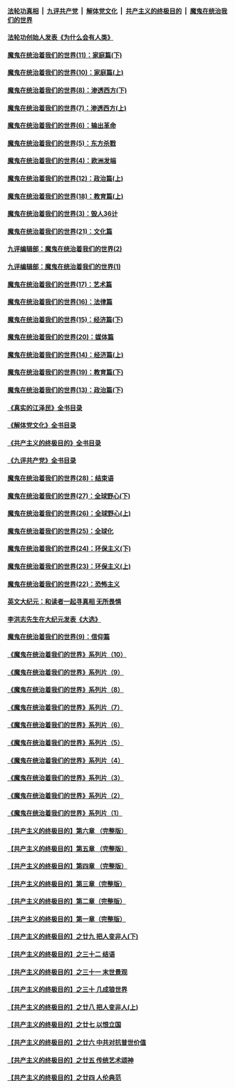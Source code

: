 ####  [法轮功真相](../../../../basic/blob/master/README.md?t=03051212) &nbsp;|&nbsp; [九评共产党](../../../../9ping.md/blob/master/README.md?t=03051212) &nbsp;|&nbsp; [解体党文化](../../../../jtdwh.md/blob/master/README.md?t=03051212)  &nbsp;|&nbsp; [共产主义的终极目的](../../../../gczydzjmd.md/blob/master/README.md?t=03051212) &nbsp;|&nbsp; [魔鬼在统治我们的世界](../../../../mgztzwmdsj.md/blob/master/README.md?t=03051212) 

#### [法轮功创始人发表《为什么会有人类》](../pages/nsc422/n13912117.md?t=03051212) 

#### [魔鬼在统治着我们的世界(11)：家庭篇(下)](../pages/nsc422/n10440961.md?t=03051212) 

#### [魔鬼在统治着我们的世界(10)：家庭篇(上)](../pages/nsc422/n10435448.md?t=03051212) 

#### [魔鬼在统治着我们的世界(8)：渗透西方(下)](../pages/nsc422/n10429603.md?t=03051212) 

#### [魔鬼在统治着我们的世界(7)：渗透西方(上)](../pages/nsc422/n10426013.md?t=03051212) 

#### [魔鬼在统治着我们的世界(6)：输出革命](../pages/nsc422/n10421536.md?t=03051212) 

#### [魔鬼在统治着我们的世界(5)：东方杀戮](../pages/nsc422/n10417707.md?t=03051212) 

#### [魔鬼在统治着我们的世界(4)：欧洲发端](../pages/nsc422/n10414890.md?t=03051212) 

#### [魔鬼在统治着我们的世界(12)：政治篇(上)](../pages/nsc422/n10444576.md?t=03051212) 

#### [魔鬼在统治着我们的世界(18)：教育篇(上)](../pages/nsc422/n10526970.md?t=03051212) 

#### [魔鬼在统治着我们的世界(3)：毁人36计](../pages/nsc422/n10411583.md?t=03051212) 

#### [魔鬼在统治着我们的世界(21)：文化篇](../pages/nsc422/n10597706.md?t=03051212) 

#### [九评编辑部：魔鬼在统治着我们的世界(2)](../pages/nsc422/n10410036.md?t=03051212) 

#### [九评编辑部：魔鬼在统治着我们的世界(1)](../pages/nsc422/n10406825.md?t=03051212) 

#### [魔鬼在统治着我们的世界(17)：艺术篇](../pages/nsc422/n10499093.md?t=03051212) 

#### [魔鬼在统治着我们的世界(16)：法律篇](../pages/nsc422/n10485969.md?t=03051212) 

#### [魔鬼在统治着我们的世界(15)：经济篇(下)](../pages/nsc422/n10469975.md?t=03051212) 

#### [魔鬼在统治着我们的世界(20)：媒体篇](../pages/nsc422/n10586579.md?t=03051212) 

#### [魔鬼在统治着我们的世界(14)：经济篇(上)](../pages/nsc422/n10457370.md?t=03051212) 

#### [魔鬼在统治着我们的世界(19)：教育篇(下)](../pages/nsc422/n10564808.md?t=03051212) 

#### [魔鬼在统治着我们的世界(13)：政治篇(下)](../pages/nsc422/n10448270.md?t=03051212) 

#### [《真实的江泽民》全书目录](../pages/nsc422/n13721399.md?t=03051212) 

#### [《解体党文化》全书目录](../pages/nsc422/n13721157.md?t=03051212) 

#### [《共产主义的终极目的》全书目录](../pages/nsc422/n13721048.md?t=03051212) 

#### [《九评共产党》全书目录](../pages/nsc422/n13708085.md?t=03051212) 

#### [魔鬼在统治着我们的世界(28)：结束语](../pages/nsc422/n10936246.md?t=03051212) 

#### [魔鬼在统治着我们的世界(27)：全球野心(下)](../pages/nsc422/n10928319.md?t=03051212) 

#### [魔鬼在统治着我们的世界(26)：全球野心(上)](../pages/nsc422/n10900318.md?t=03051212) 

#### [魔鬼在统治着我们的世界(25)：全球化](../pages/nsc422/n10788205.md?t=03051212) 

#### [魔鬼在统治着我们的世界(24)：环保主义(下)](../pages/nsc422/n10695307.md?t=03051212) 

#### [魔鬼在统治着我们的世界(23)：环保主义(上)](../pages/nsc422/n10688613.md?t=03051212) 

#### [魔鬼在统治着我们的世界(22)：恐怖主义](../pages/nsc422/n10614727.md?t=03051212) 

#### [英文大纪元：和读者一起寻真相 无所畏惧](../pages/nsc422/n12542027.md?t=03051212) 

#### [李洪志先生在大纪元发表《大选》](../pages/nsc422/n12534746.md?t=03051212) 

#### [魔鬼在统治着我们的世界(9)：信仰篇](../pages/nsc422/n10432159.md?t=03051212) 

#### [《魔鬼在统治着我们的世界》系列片（10）](../pages/nsc422/n12292670.md?t=03051212) 

#### [《魔鬼在统治着我们的世界》系列片（9）](../pages/nsc422/n12290859.md?t=03051212) 

#### [《魔鬼在统治着我们的世界》系列片（8）](../pages/nsc422/n12287445.md?t=03051212) 

#### [《魔鬼在统治着我们的世界》系列片（7）](../pages/nsc422/n12283425.md?t=03051212) 

#### [《魔鬼在统治着我们的世界》系列片（6）](../pages/nsc422/n12282314.md?t=03051212) 

#### [《魔鬼在统治着我们的世界》系列片（5）](../pages/nsc422/n12281419.md?t=03051212) 

#### [《魔鬼在统治着我们的世界》系列片（4）](../pages/nsc422/n12274024.md?t=03051212) 

#### [《魔鬼在统治着我们的世界》系列片（3）](../pages/nsc422/n12271322.md?t=03051212) 

#### [《魔鬼在统治着我们的世界》系列片（2）](../pages/nsc422/n12269049.md?t=03051212) 

#### [《魔鬼在统治着我们的世界》系列片（1）](../pages/nsc422/n12267575.md?t=03051212) 

#### [【共产主义的终极目的】第六章 （完整版）](../pages/nsc422/n11428913.md?t=03051212) 

#### [【共产主义的终极目的】第五章 （完整版）](../pages/nsc422/n11428912.md?t=03051212) 

#### [【共产主义的终极目的】第四章 （完整版）](../pages/nsc422/n11428907.md?t=03051212) 

#### [【共产主义的终极目的】第三章（完整版）](../pages/nsc422/n11428848.md?t=03051212) 

#### [【共产主义的终极目的】第二章（完整版）](../pages/nsc422/n11428831.md?t=03051212) 

#### [【共产主义的终极目的】第一章（完整版）](../pages/nsc422/n11417651.md?t=03051212) 

#### [【共产主义的终极目的】之廿九 把人变非人(下)](../pages/nsc422/n11344140.md?t=03051212) 

#### [【共产主义的终极目的】之三十二 结语](../pages/nsc422/n11360535.md?t=03051212) 

#### [【共产主义的终极目的】之三十一 末世景观](../pages/nsc422/n11351129.md?t=03051212) 

#### [【共产主义的终极目的】之三十 几成狼世界](../pages/nsc422/n11348280.md?t=03051212) 

#### [【共产主义的终极目的】之廿八 把人变非人(上)](../pages/nsc422/n11340492.md?t=03051212) 

#### [【共产主义的终极目的】之廿七 以恨立国](../pages/nsc422/n11336944.md?t=03051212) 

#### [【共产主义的终极目的】之廿六 中共对抗普世价值](../pages/nsc422/n11324785.md?t=03051212) 

#### [【共产主义的终极目的】之廿五 传统艺术颂神](../pages/nsc422/n11296396.md?t=03051212) 

#### [【共产主义的终极目的】之廿四 人伦典范](../pages/nsc422/n11296397.md?t=03051212) 

